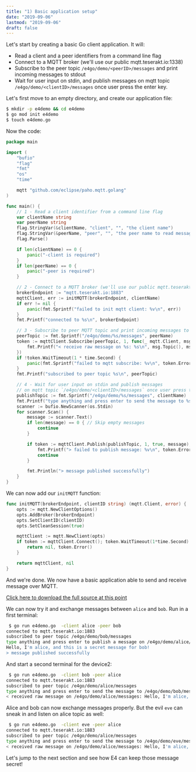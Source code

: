 ```yaml
---
title: "1) Basic application setup"
date: "2019-09-06"
lastmod: "2019-09-06"
draft: false
---
```


Let's start by creating a basic Go client application. It will:

* Read a client and a peer identifiers from a command line flag
* Connect to a MQTT broker (we'll use our public mqtt.teserakt.io:1338)
* Subscribe to the peer topic `/e4go/demo/<peerID>/messages` and print incoming messages to stdout
* Wait for user input on stdin, and publish messages on mqtt topic `/e4go/demo/<clientID>/messages` once user press the enter key.

Let's first move to an empty directory, and create our application file:
```bash
$ mkdir -p e4demo && cd e4demo
$ go mod init e4demo
$ touch e4demo.go
```

Now the code:
```go
package main

import (
	"bufio"
	"flag"
	"fmt"
	"os"
	"time"

	mqtt "github.com/eclipse/paho.mqtt.golang"
)

func main() {
	// 1 - Read a client identifier from a command line flag
	var clientName string
	var peerName string
	flag.StringVar(&clientName, "client", "", "the client name")
	flag.StringVar(&peerName, "peer", "", "the peer name to read messages from")
	flag.Parse()

	if len(clientName) == 0 {
		panic("-client is required")
	}
	if len(peerName) == 0 {
		panic("-peer is required")
	}

	// 2 - Connect to a MQTT broker (we'll use our public mqtt.teserakt.io:1338)
	brokerEndpoint := "mqtt.teserakt.io:1883"
	mqttClient, err := initMQTT(brokerEndpoint, clientName)
	if err != nil {
		panic(fmt.Sprintf("failed to init mqtt client: %v\n", err))
	}
	fmt.Printf("connected to %s\n", brokerEndpoint)

	// 3 - Subscribe to peer MQTT topic and print incoming messages to stdout
	peerTopic := fmt.Sprintf("/e4go/demo/%s/messages", peerName)
	token := mqttClient.Subscribe(peerTopic, 1, func(_ mqtt.Client, msg mqtt.Message) {
		fmt.Printf("< receive raw message on %s: %s\n", msg.Topic(), msg.Payload())
	})
	if !token.WaitTimeout(1 * time.Second) {
		panic(fmt.Sprintf("failed to mqtt subscribe: %v\n", token.Error()))
	}
	fmt.Printf("subscribed to peer topic %s\n", peerTopic)

	// 4 - Wait for user input on stdin and publish messages
	// on mqtt topic `/e4go/demo/<clientID>/messages` once user press the enter key.
	publishTopic := fmt.Sprintf("/e4go/demo/%s/messages", clientName)
	fmt.Printf("type anything and press enter to send the message to %s:\n", publishTopic)
	scanner := bufio.NewScanner(os.Stdin)
	for scanner.Scan() {
		message := scanner.Text()
		if len(message) == 0 { // Skip empty messages
			continue
		}

		if token := mqttClient.Publish(publishTopic, 1, true, message); token.Error() != nil {
			fmt.Printf("> failed to publish message: %v\n", token.Error())
			continue
		}

		fmt.Println("> message published successfully")
	}
}
```

We can now add our `initMQTT` function:

```go
func initMQTT(brokerEndpoint, clientID string) (mqtt.Client, error) {
	opts := mqtt.NewClientOptions()
	opts.AddBroker(brokerEndpoint)
	opts.SetClientID(clientID)
	opts.SetCleanSession(true)

	mqttClient := mqtt.NewClient(opts)
	if token := mqttClient.Connect(); token.WaitTimeout(1*time.Second) && token.Error() != nil {
		return nil, token.Error()
	}

	return mqttClient, nil
}
```

And we're done. We now have a basic application able to send and receive message over MQTT.

[Click here to download the full source at this point](../e4demo-step1.go)

We can now try it and exchange messages between `alice` and `bob`.
Run in a first terminal:

```bash
 $ go run e4demo.go  -client alice -peer bob
connected to mqtt.teserakt.io:1883
subscribed to peer topic /e4go/demo/bob/messages
type anything and press enter to publish a message on /e4go/demo/alice/messages:
Hello, I'm alice, and this is a secret message for bob!
> message published successfully
```

And start a second terminal for the device2:

```bash
 $ go run e4demo.go  -client bob -peer alice
connected to mqtt.teserakt.io:1883
subscribed to peer topic /e4go/demo/alice/messages
type anything and press enter to send the message to /e4go/demo/bob/messages:
< received raw message on /e4go/demo/alice/messages: Hello, I'm alice, and this is a secret message for bob!
```

Alice and bob can now exchange messages properly.
But the evil `eve` can sneak in and listen on alice topic as well:

```bash
 $ go run e4demo.go  -client eve -peer alice
connected to mqtt.teserakt.io:1883
subscribed to peer topic /e4go/demo/alice/messages
type anything and press enter to send the message to /e4go/demo/eve/messages:
< received raw message on /e4go/demo/alice/messages: Hello, I'm alice, and this is a secret message for bob!
```

Let's jump to the next section and see how E4 can keep those message secret!
